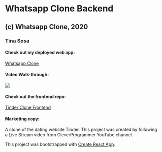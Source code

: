 # Whatsapp Clone Backend

## (c) Whatsapp Clone, 2020

### Tina Sosa

#### Check out my deployed web app:

[Whatsapp Clone](https://whatsapp-mern-996db.web.app/ 'Whatsapp Clone')

#### Video Walk-through:

![](https://j.gifs.com/gZ0EQY.gif)

#### Check out the frontend repo:

[Tinder Clone Frontend](https://github.com/amantina05/tinder-clone// 'Tinder Clone Frontend')

#### Marketing copy:

A clone of the dating website Tinder. This project was created by following a Live Stream video from CleverProgrammer YouTube channel.

This project was bootstrapped with [Create React App](https://github.com/facebook/create-react-app).
